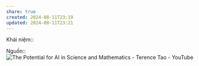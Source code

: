 ```yaml
---
share: true
created: 2024-08-11T23:19
updated: 2024-08-11T23:21
---
```

Khái niệm:: 

Nguồn:: ![The Potential for AI in Science and Mathematics - Terence Tao - YouTube](https://youtu.be/_sTDSO74D8Q)